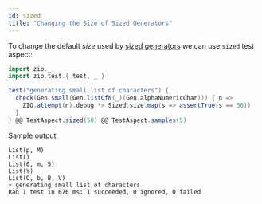 ```yaml
---
id: sized
title: "Changing the Size of Sized Generators"
---
```


To change the default _size_ used by [sized generators](../gen.md#sized-generators) we can use `sized` test aspect:

```scala mdoc:compile-only
import zio._
import zio.test.{ test, _ }

test("generating small list of characters") {
  check(Gen.small(Gen.listOfN(_)(Gen.alphaNumericChar))) { n =>
    ZIO.attempt(n).debug *> Sized.size.map(s => assertTrue(s == 50))
  }
} @@ TestAspect.sized(50) @@ TestAspect.samples(5)
```

Sample output:

```
List(p, M)
List()
List(0, m, 5)
List(Y)
List(O, b, B, V)
+ generating small list of characters
Ran 1 test in 676 ms: 1 succeeded, 0 ignored, 0 failed
```
